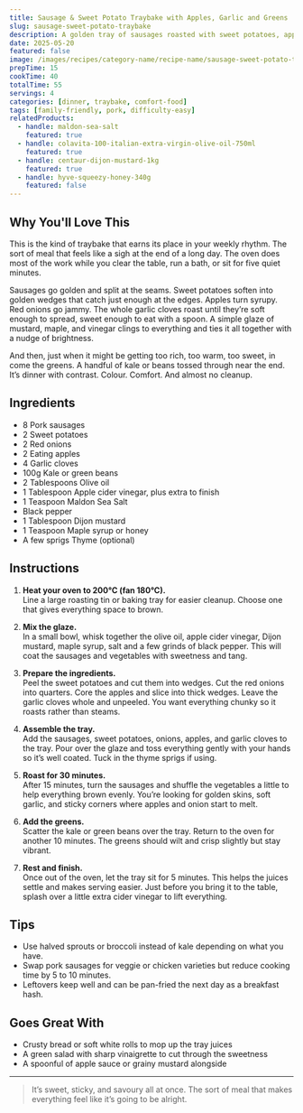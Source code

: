 ```yaml
---
title: Sausage & Sweet Potato Traybake with Apples, Garlic and Greens
slug: sausage-sweet-potato-traybake
description: A golden tray of sausages roasted with sweet potatoes, apples, jammy red onions and whole garlic cloves, finished with a handful of greens and a mustard-maple glaze. Sweet, savoury, and ready to feed the family with ease.
date: 2025-05-20
featured: false
image: /images/recipes/category-name/recipe-name/sausage-sweet-potato-traybake.webp
prepTime: 15
cookTime: 40
totalTime: 55
servings: 4
categories: [dinner, traybake, comfort-food]
tags: [family-friendly, pork, difficulty-easy]
relatedProducts:
  - handle: maldon-sea-salt
    featured: true
  - handle: colavita-100-italian-extra-virgin-olive-oil-750ml
    featured: true
  - handle: centaur-dijon-mustard-1kg
    featured: true
  - handle: hyve-squeezy-honey-340g
    featured: false
---
```


## Why You'll Love This

This is the kind of traybake that earns its place in your weekly rhythm. The sort of meal that feels like a sigh at the end of a long day. The oven does most of the work while you clear the table, run a bath, or sit for five quiet minutes.

Sausages go golden and split at the seams. Sweet potatoes soften into golden wedges that catch just enough at the edges. Apples turn syrupy. Red onions go jammy. The whole garlic cloves roast until they’re soft enough to spread, sweet enough to eat with a spoon. A simple glaze of mustard, maple, and vinegar clings to everything and ties it all together with a nudge of brightness.

And then, just when it might be getting too rich, too warm, too sweet, in come the greens. A handful of kale or beans tossed through near the end. It’s dinner with contrast. Colour. Comfort. And almost no cleanup.

## Ingredients

- 8 Pork sausages  
- 2 Sweet potatoes  
- 2 Red onions  
- 2 Eating apples  
- 4 Garlic cloves  
- 100g Kale or green beans  
- 2 Tablespoons Olive oil  
- 1 Tablespoon Apple cider vinegar, plus extra to finish  
- 1 Teaspoon Maldon Sea Salt  
- Black pepper  
- 1 Tablespoon Dijon mustard  
- 1 Teaspoon Maple syrup or honey  
- A few sprigs Thyme (optional)

## Instructions

1. **Heat your oven to 200°C (fan 180°C).**  
   Line a large roasting tin or baking tray for easier cleanup. Choose one that gives everything space to brown.

2. **Mix the glaze.**  
   In a small bowl, whisk together the olive oil, apple cider vinegar, Dijon mustard, maple syrup, salt and a few grinds of black pepper. This will coat the sausages and vegetables with sweetness and tang.

3. **Prepare the ingredients.**  
   Peel the sweet potatoes and cut them into wedges. Cut the red onions into quarters. Core the apples and slice into thick wedges. Leave the garlic cloves whole and unpeeled. You want everything chunky so it roasts rather than steams.

4. **Assemble the tray.**  
   Add the sausages, sweet potatoes, onions, apples, and garlic cloves to the tray. Pour over the glaze and toss everything gently with your hands so it’s well coated. Tuck in the thyme sprigs if using.

5. **Roast for 30 minutes.**  
   After 15 minutes, turn the sausages and shuffle the vegetables a little to help everything brown evenly. You’re looking for golden skins, soft garlic, and sticky corners where apples and onion start to melt.

6. **Add the greens.**  
   Scatter the kale or green beans over the tray. Return to the oven for another 10 minutes. The greens should wilt and crisp slightly but stay vibrant.

7. **Rest and finish.**  
   Once out of the oven, let the tray sit for 5 minutes. This helps the juices settle and makes serving easier. Just before you bring it to the table, splash over a little extra cider vinegar to lift everything.

## Tips

- Use halved sprouts or broccoli instead of kale depending on what you have.  
- Swap pork sausages for veggie or chicken varieties but reduce cooking time by 5 to 10 minutes.  
- Leftovers keep well and can be pan-fried the next day as a breakfast hash.  

## Goes Great With

- Crusty bread or soft white rolls to mop up the tray juices  
- A green salad with sharp vinaigrette to cut through the sweetness  
- A spoonful of apple sauce or grainy mustard alongside

---
> It’s sweet, sticky, and savoury all at once. The sort of meal that makes everything feel like it’s going to be alright.